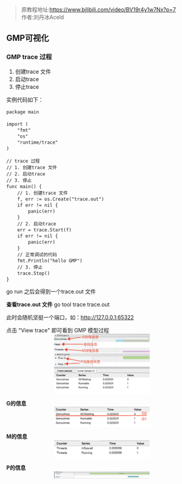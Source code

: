 > 原教程地址:https://www.bilibili.com/video/BV19r4y1w7Nx?p=7 \
> 作者:刘丹冰Aceld
## GMP可视化

### GMP trace 过程
1. 创建trace 文件
2. 启动trace
3. 停止trace

实例代码如下：
```
package main

import (
	"fmt"
	"os"
	"runtime/trace"
)

// trace 过程
// 1. 创建trace 文件
// 2. 启动trace
// 3. 停止
func main() {
	// 1. 创建trace 文件
	f, err := os.Create("trace.out")
	if err != nil {
		panic(err)
	}
	// 2. 启动trace
	err = trace.Start(f)
	if err != nil {
		panic(err)
	}
	// 正常调试的代码
	fmt.Println("hello GMP")
	// 3. 停止
	trace.Stop()
}
```

go run 之后会得到一个trace.out 文件

**查看trace.out 文件**
go tool trace trace.out

此时会随机坚挺一个端口，如：http://127.0.0.1:65322

点击 "View trace" 即可看到 GMP 模型过程
<img style="display: block; margin: 0 auto;" src="../img/gmp-trace.png" width="50%" alt="" />

**G的信息**
<img style="display: block; margin: 0 auto;" src="../img/gmp-trace-G.png" width="50%" alt="" />

**M的信息**
<img style="display: block; margin: 0 auto;" src="../img/gmp-trace-M.png" width="50%" alt="" />

**P的信息**
<img style="display: block; margin: 0 auto;" src="../img/gmp-trace-P.png" width="50%" alt="" />